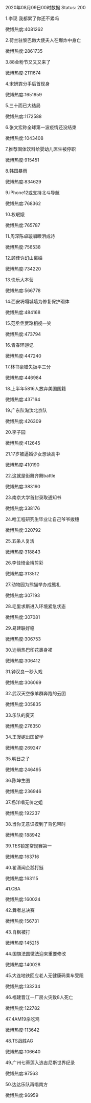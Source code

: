 2020年08月09日00时数据
Status: 200

1.李现 我都累了你还不累吗

微博热度:4081262

2.荷兰驻黎巴嫩大使夫人在爆炸中身亡

微博热度:2861735

3.88金粉节又又又来了

微博热度:2111674

4.宋妍霏分手后首现身

微博热度:1651959

5.三十而已大结局

微博热度:1172588

6.张文宏称全球第一波疫情还没结束

微博热度:1043408

7.推荐固体饮料给婴幼儿医生被停职

微博热度:915451

8.韩国暴雨

微博热度:834629

9.iPhone12或支持北斗导航

微博热度:768362

10.权珉娥

微博热度:765787

11.周深陈卓璇唱眼泪成诗

微博热度:756538

12.顾佳许幻山离婚

微博热度:734220

13.快乐大本营

微博热度:566778

14.西安坍塌城墙为修复保护砌体

微博热度:484168

15.范丞丞贾玲相视一笑

微博热度:473794

16.青春环游记

微博热度:447240

17.林书豪错失扳平三分

微博热度:446984

18.上半年5816人放弃美国国籍

微博热度:437164

19.广东队淘汰北京队

微博热度:426309

20.李子园

微博热度:412645

21.17岁被逼婚少女想读高中

微博热度:410190

22.这就是街舞齐舞battle

微博热度:383190

23.南京大学首封录取通知书

微博热度:338176

24.哈工程研究生毕业让自己爷爷拨穗

微博热度:320792

25.五条人复活

微博热度:318843

26.李佳琦金靖剪彩

微博热度:313512

27.动物园为熊猫举办成熊礼

微博热度:307193

28.毛里求斯进入环境紧急状态

微博热度:307081

29.易建联好稳

微博热度:306753

30.迪丽热巴印花裹身裙

微博热度:306412

31.钟汉良一秒入戏

微博热度:306069

32.武汉天空像羊群奔跑的云团

微博热度:305835

33.乐队的夏天

微博热度:276350

34.王漫妮出国留学

微博热度:269247

35.明日之子

微博热度:246495

36.陈坤生图

微博热度:236946

37.杨洋唱无价之姐

微博热度:192237

38.当你无意识摸到了背包带时

微博热度:188942

39.TES锁定常规赛第一

微博热度:163716

40.翟潇闻企鹅打挺

微博热度:163115

41.CBA

微博热度:160024

42.舞者总决赛

微博热度:156731

43.肖枫被打

微博热度:145215

44.国旗法国徽法迎来重要修改

微博热度:140028

45.大连地铁回应老人无健康码乘车受阻

微博热度:133234

46.福建晋江一厂房火灾致8人死亡

微博热度:122782

47.4AM19杀吃鸡

微博热度:113642

48.TS战胜AG

微博热度:106640

49.广州七蒂莲入选吉尼斯世界纪录

微博热度:97563

50.达达乐队再唱南方

微博热度:96959

